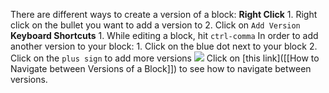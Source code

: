 There are different ways to create a version of a block:
    **Right Click**
        1. Right click on the bullet you want to add a version to
        2. Click on `Add Version`
    **Keyboard Shortcuts**
        1. While editing a block, hit `ctrl-comma`
In order to add another version to your block:
    1. Click on the blue dot next to your block
    2. Click on the `plus sign` to add more versions
![](https://firebasestorage.googleapis.com/v0/b/firescript-577a2.appspot.com/o/imgs%2Fapp%2FRoamanAuxilium%2F6SDbpgmh1N.gif?alt=media&token=3e4c5151-3a65-43bd-9326-8dc127e91838)
Click on [this link]([[How to Navigate between Versions of a Block]]) to see how to navigate between versions.
